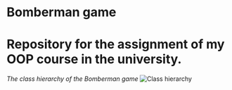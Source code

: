 # Bomberman game
Repository for the assignment of my OOP course in the university.
===
*The class hierarchy of the Bomberman game*
![Class hierarchy](diagram.png)
